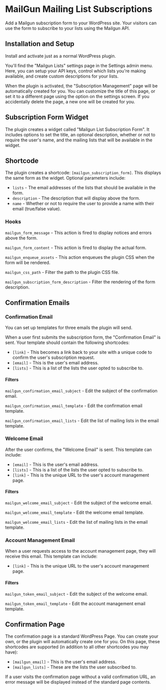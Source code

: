 # MailGun Mailing List Subscriptions

Add a Mailgun subscription form to your WordPress site. Your visitors can use the form to subscribe to your lists using the Mailgun API.

## Installation and Setup

Install and activate just as a normal WordPress plugin.

You'll find the "Mailgun Lists" settings page in the Settings admin menu. Here, you can setup your API keys, control which lists you're making available, and create custom descriptions for your lists.

When the plugin is activated, the "Subscription Management" page will be automatically created for you. You can customize the title of this page, or set it to a different page using the option on the settings screen. If you accidentally delete the page, a new one will be created for you.

## Subscription Form Widget

The plugin creates a widget called "Mailgun List Subscription Form". It includes options to set the title, an optional description, whether or not to require the user's name, and the mailing lists that will be available in the widget.

## Shortcode

The plugin creates a shortcode: `[mailgun_subscription_form]`. This displays the same form as the widget. Optional parameters include:

* `lists` - The email addresses of the lists that should be available in the form.
* `description` - The description that will display above the form.
* `name` - Whether or not to require the user to provide a name with their email (true/false value).

### Hooks

`mailgun_form_message` - This action is fired to display notices and errors above the form.

`mailgun_form_content` - This action is fired to display the actual form.

`mailgun_enqueue_assets` - This action enqueues the plugin CSS when the form will be rendered.

`mailgun_css_path` - Filter the path to the plugin CSS file.

`mailgun_subscription_form_description` - Filter the rendering of the form description.

## Confirmation Emails

### Confirmation Email

You can set up templates for three emails the plugin will send.

When a user first submits the subscription form, the "Confirmation Email" is sent. Your template should contain the following shortcodes:

* `[link]` - This becomes a link back to your site with a unique code to confirm the user's subscription request.
* `[email]` - This is the user's email address.
* `[lists]` - This is a list of the lists the user opted to subscribe to.

#### Filters

`mailgun_confirmation_email_subject` - Edit the subject of the confirmation email.

`mailgun_confirmation_email_template` - Edit the confirmation email template.

`mailgun_confirmation_email_lists` - Edit the list of mailing lists in the email template.

### Welcome Email

After the user confirms, the "Welcome Email" is sent. This template can include:

* `[email]` - This is the user's email address.
* `[lists]` - This is a list of the lists the user opted to subscribe to.
* `[link]`  - This is the unique URL to the user's account management page.

#### Filters

`mailgun_welcome_email_subject` - Edit the subject of the welcome email.

`mailgun_welcome_email_template` - Edit the welcome email template.

`mailgun_welcome_email_lists` - Edit the list of mailing lists in the email template.

### Account Management Email

When a user requests access to the account management page, they will receive this email. This template can include:

* `[link]`  - This is the unique URL to the user's account management page.

#### Filters

`mailgun_token_email_subject` - Edit the subject of the welcome email.

`mailgun_token_email_template` - Edit the account management email template.

## Confirmation Page

The confirmation page is a standard WordPress Page. You can create your own, or the plugin will automatically create one for you. On this page, these shortcodes are supported (in addition to all other shortcodes you may have):

* `[mailgun_email]` - This is the user's email address.
* `[mailgun_lists]` - These are the lists the user subscribed to.

If a user visits the confirmation page without a valid confirmation URL, an error message will be displayed instead of the standard page contents.

